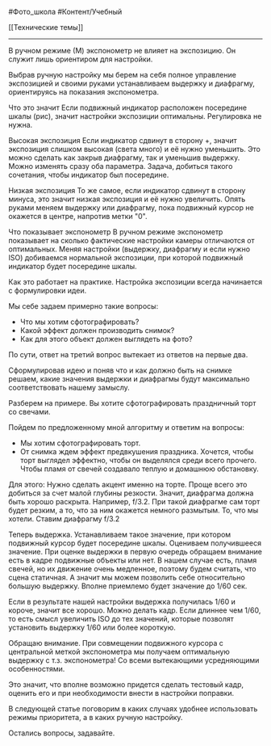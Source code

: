 #Фото_школа #Контент/Учебный 

[[Технические темы]]
__________
В ручном режиме (М) экспонометр не влияет на экспозицию. Он служит лишь ориентиром для настройки.

Выбрав ручную настройку мы берем на себя полное управление экспозицией и своими руками устанавливаем выдержку и диафрагму, ориентируясь на показания экспонометра. 

Что это значит
Если подвижный индикатор расположен посередине шкалы (рис), значит настройки экспозиции оптимальны. Регулировка не нужна.

Высокая экспозиция
Если индикатор сдвинут в сторону +, значит экспозиция слишком высокая (света много) и её нужно уменьшить. Это можно сделать как закрыв диафрагму, так и уменьшив выдержку. Можно изменять сразу оба параметра. Задача, добиться такого сочетания, чтобы индикатор был посередине.

Низкая экспозиция
То же самое, если индикатор сдвинут в сторону минуса, это значит низкая экспозиция и её нужно увеличить. Опять руками меняем выдержку или диафрагму, пока подвижный курсор не окажется в центре, напротив метки "0".

Что показывает экспонометр
В ручном режиме экспонометр показывает на сколько фактические настройки камеры отличаются от оптимальных.
Меняя настройки (выдержку, диафрагму и если нужно ISO) добиваемся нормальной экспозиции, при которой подвижный индикатор будет посередине шкалы.


Как это работает на практике.
Настройка экспозиции всегда начинается с формулировки идеи. 

Мы себе задаем примерно такие вопросы: 
- Что мы хотим сфотографировать?
- Какой эффект должен производить снимок?
- Как для этого объект должен выглядеть на фото?

По сути, ответ на третий вопрос вытекает из ответов на первые два.

Сформулировав идею и поняв что и как должно быть на снимке решаем, какие значения выдержки и диафрагмы будут максимально соответствовать нашему замыслу.

Разберем на примере.
Вы хотите сфотографировать праздничный торт со свечами. 

Пойдем по предложенному мной алгоритму и ответим на вопросы:
- Мы хотим сфотографировать торт.
- От снимка ждем эффект предвкушения праздника. Хочется, чтобы торт выглядел эффектно, чтобы он выделялся среди всего прочего. Чтобы пламя от свечей создавало теплую и домашнюю обстановку.

Для этого:
Нужно сделать акцент именно на торте. Проще всего это добиться за счет малой глубины резкости. Значит, диафрагма должна быть хорошо раскрыта. Например, f/3.2. При такой диафрагме сам торт будет резким, а то, что за ним окажется немного размытым. То, что мы хотели. Ставим диафрагму f/3.2

Теперь выдержка.
Устанавливаем такое значение, при котором подвижный курсор будет посередине шкалы.
Оцениваем получившееся значение.
При оценке выдержки в первую очередь обращаем внимание есть в кадре подвижные объекты или нет. В нашем случае есть, пламя свечей, но их движение очень медленное, поэтому будем считать, что сцена статичная. А значит мы можем позволить себе относительно большую выдержку. Вполне приемлемо будет значение до 1/60 сек.

Если в результате нашей настройки выдержка получилась 1/60 и короче, значит все хорошо. Можно делать кадр.
Если длиннее чем 1/60, то есть смысл увеличить ISO до тех значений, которые позволят установить выдержку 1/60 или более короткую.

Обращаю внимание.
При совмещении подвижного курсора с центральной меткой экспонометра мы получаем оптимальную выдержку с т.з. экспонометра! Со всеми вытекающими усредняющими особенностями. 

Это значит, что вполне возможно придется сделать тестовый кадр, оценить его и при необходимости внести в настройки поправки.

В следующей статье поговорим в каких случаях удобнее использовать режимы приоритета, а в каких ручную настройку.

Остались вопросы, задавайте.



